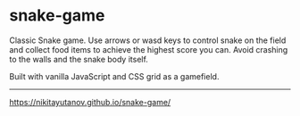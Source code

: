 # snake-game

Classic Snake game. Use arrows or wasd keys to control snake on the field and collect food items to achieve the highest score you can. Avoid crashing to the walls and the snake body itself.

Built with vanilla JavaScript and CSS grid as a gamefield.

____

https://nikitayutanov.github.io/snake-game/